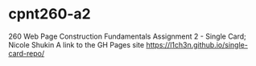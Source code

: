 # cpnt260-a2
260 Web Page Construction Fundamentals
Assignment 2 - Single Card;
Nicole Shukin
A link to the GH Pages site
https://l1ch3n.github.io/single-card-repo/
